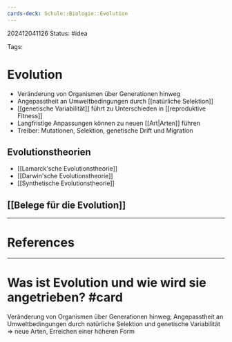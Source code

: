 ```yaml
---
cards-deck: Schule::Biologie::Evolution
---
```

202412041126
Status: #idea

Tags:

# Evolution
- Veränderung von Organismen über Generationen hinweg
- Angepasstheit an Umweltbedingungen durch [[natürliche Selektion]]
- [[genetische Variabilität]] führt zu Unterschieden in [[reproduktive Fitness]]
- Langfristige Anpassungen können zu neuen [[Art|Arten]] führen
- Treiber: Mutationen, Selektion, genetische Drift und Migration
## Evolutionstheorien
- [[Lamarck'sche Evolutionstheorie]]
- [[Darwin'sche Evolutionstheorie]]
- [[Synthetische Evolutionstheorie]]
## [[Belege für die Evolution]]

---
# References


---


# Was ist  Evolution und wie wird sie angetrieben? #card 
Veränderung von Organismen über Generationen hinweg; Angepasstheit an Umweltbedingungen durch natürliche Selektion und genetische Variabilität => neue Arten, Erreichen einer höheren Form